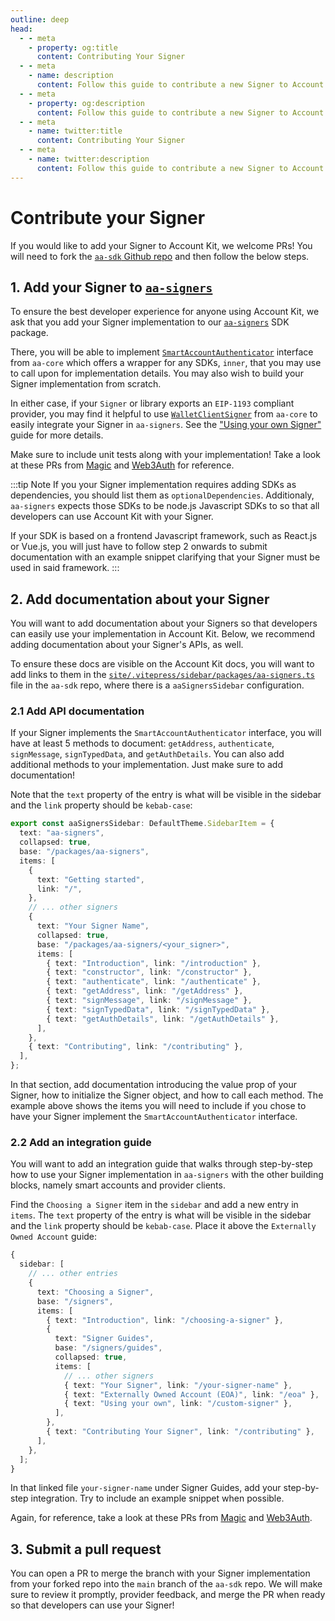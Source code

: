 ```yaml
---
outline: deep
head:
  - - meta
    - property: og:title
      content: Contributing Your Signer
  - - meta
    - name: description
      content: Follow this guide to contribute a new Signer to Account Kit documentation, and enable developers to sign ERC-4337 transactions with your Signer.
  - - meta
    - property: og:description
      content: Follow this guide to contribute a new Signer to Account Kit documentation, and enable developers to sign ERC-4337 transactions with your Signer.
  - - meta
    - name: twitter:title
      content: Contributing Your Signer
  - - meta
    - name: twitter:description
      content: Follow this guide to contribute a new Signer to Account Kit documentation, and enable developers to sign ERC-4337 transactions with your Signer.
---
```


# Contribute your Signer

If you would like to add your Signer to Account Kit, we welcome PRs! You will need to fork the [`aa-sdk` Github repo](https://github.com/alchemyplatform/aa-sdk) and then follow the below steps.

## 1. Add your Signer to [`aa-signers`](https://github.com/alchemyplatform/aa-sdk/tree/main/packages/signers)

To ensure the best developer experience for anyone using Account Kit, we ask that you add your Signer implementation to our [`aa-signers`](https://github.com/alchemyplatform/aa-sdk/tree/main/packages/signers) SDK package.

There, you will be able to implement [`SmartAccountAuthenticator`](https://github.com/alchemyplatform/aa-sdk/blob/main/packages/core/src/signer/types.ts#L15) interface from `aa-core` which offers a wrapper for any SDKs, `inner`, that you may use to call upon for implementation details. You may also wish to build your Signer implementation from scratch.

In either case, if your `Signer` or library exports an `EIP-1193` compliant provider, you may find it helpful to use [`WalletClientSigner`](/packages/aa-core/signers/wallet-client) from `aa-core` to easily integrate your Signer in `aa-signers`. See the ["Using your own Signer"](/signers/guides/custom-signer) guide for more details.

Make sure to include unit tests along with your implementation! Take a look at these PRs from [Magic](https://github.com/alchemyplatform/aa-sdk/pull/229) and [Web3Auth](https://github.com/alchemyplatform/aa-sdk/pull/247) for reference.

:::tip Note
If you your Signer implementation requires adding SDKs as dependencies, you should list them as `optionalDependencies`. Additionaly, `aa-signers` expects those SDKs to be node.js Javascript SDKs to so that all developers can use Account Kit with your Signer.

If your SDK is based on a frontend Javascript framework, such as React.js or Vue.js, you will just have to follow step 2 onwards to submit documentation with an example snippet clarifying that your Signer must be used in said framework.
:::

## 2. Add documentation about your Signer

You will want to add documentation about your Signers so that developers can easily use your implementation in Account Kit. Below, we recommend adding documentation about your Signer's APIs, as well.

To ensure these docs are visible on the Account Kit docs, you will want to add links to them in the [`site/.vitepress/sidebar/packages/aa-signers.ts`](https://github.com/alchemyplatform/aa-sdk/blob/main/site/.vitepress/sidebar/packages/aa-signers.ts) file in the `aa-sdk` repo, where there is a `aaSignersSidebar` configuration.

### 2.1 Add API documentation

If your Signer implements the `SmartAccountAuthenticator` interface, you will have at least 5 methods to document: `getAddress`, `authenticate`, `signMessage`, `signTypedData`, and `getAuthDetails`. You can also add additional methods to your implementation. Just make sure to add documentation!

Note that the `text` property of the entry is what will be visible in the sidebar and the `link` property should be `kebab-case`:

```ts
export const aaSignersSidebar: DefaultTheme.SidebarItem = {
  text: "aa-signers",
  collapsed: true,
  base: "/packages/aa-signers",
  items: [
    {
      text: "Getting started",
      link: "/",
    },
    // ... other signers
    {
      text: "Your Signer Name",
      collapsed: true,
      base: "/packages/aa-signers/<your_signer>",
      items: [
        { text: "Introduction", link: "/introduction" },
        { text: "constructor", link: "/constructor" },
        { text: "authenticate", link: "/authenticate" },
        { text: "getAddress", link: "/getAddress" },
        { text: "signMessage", link: "/signMessage" },
        { text: "signTypedData", link: "/signTypedData" },
        { text: "getAuthDetails", link: "/getAuthDetails" },
      ],
    },
    { text: "Contributing", link: "/contributing" },
  ],
};
```

In that section, add documentation introducing the value prop of your Signer, how to initialize the Signer object, and how to call each method. The example above shows the items you will need to include if you chose to have your Signer implement the `SmartAccountAuthenticator` interface.

### 2.2 Add an integration guide

You will want to add an integration guide that walks through step-by-step how to use your Signer implementation in `aa-signers` with the other building blocks, namely smart accounts and provider clients.

Find the `Choosing a Signer` item in the `sidebar` and add a new entry in `items`. The `text` property of the entry is what will be visible in the sidebar and the `link` property should be `kebab-case`. Place it above the `Externally Owned Account` guide:

```ts
{
  sidebar: [
    // ... other entries
    {
      text: "Choosing a Signer",
      base: "/signers",
      items: [
        { text: "Introduction", link: "/choosing-a-signer" },
        {
          text: "Signer Guides",
          base: "/signers/guides",
          collapsed: true,
          items: [
            // ... other signers
            { text: "Your Signer", link: "/your-signer-name" },
            { text: "Externally Owned Account (EOA)", link: "/eoa" },
            { text: "Using your own", link: "/custom-signer" },
          ],
        },
        { text: "Contributing Your Signer", link: "/contributing" },
      ],
    },
  ];
}
```

In that linked file `your-signer-name` under Signer Guides, add your step-by-step integration. Try to include an example snippet when possible.

Again, for reference, take a look at these PRs from [Magic](https://github.com/alchemyplatform/aa-sdk/pull/229) and [Web3Auth](https://github.com/alchemyplatform/aa-sdk/pull/247).

## 3. Submit a pull request

You can open a PR to merge the branch with your Signer implementation from your forked repo into the `main` branch of the `aa-sdk` repo. We will make sure to review it promptly, provider feedback, and merge the PR when ready so that developers can use your Signer!
